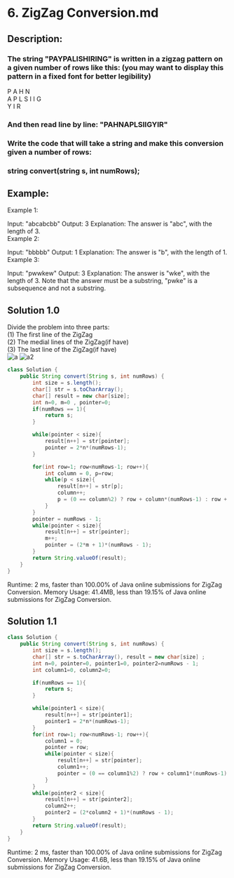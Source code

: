 # 6. ZigZag Conversion.md

## Description:

### The string "PAYPALISHIRING" is written in a zigzag pattern on a given number of rows like this: (you may want to display this pattern in a fixed font for better legibility)

P   A   H   N  
A P L S I I G  
Y   I   R  
### And then read line by line: "PAHNAPLSIIGYIR"

### Write the code that will take a string and make this conversion given a number of rows:

### string convert(string s, int numRows);

## Example:

Example 1:

Input: "abcabcbb"
Output: 3 
Explanation: The answer is "abc", with the length of 3.   
Example 2:

Input: "bbbbb"
Output: 1
Explanation: The answer is "b", with the length of 1.  
Example 3:

Input: "pwwkew"
Output: 3
Explanation: The answer is "wke", with the length of 3. 
             Note that the answer must be a substring, "pwke" is a subsequence and not a substring.

## Solution 1.0
Divide the problem into three parts:  
(1) The first line of the ZigZag  
(2) The medial lines of the ZigZag(if have)  
(3) The last line of the ZigZag(if have)  
![a](http://15.222.11.163/wp-content/uploads/2020/03/LeetCode-6-2.png)
![a2](http://15.222.11.163/wp-content/uploads/2020/03/LeetCode-6-3.png)
```java
class Solution {
    public String convert(String s, int numRows) {
        int size = s.length();
        char[] str = s.toCharArray();
        char[] result = new char[size];
        int n=0, m=0 , pointer=0;
        if(numRows == 1){
            return s;
        }

        while(pointer < size){
            result[n++] = str[pointer];
            pointer = 2*n*(numRows-1);
        }

        for(int row=1; row<numRows-1; row++){
            int column = 0, p=row;
            while(p < size){
                result[n++] = str[p];
                column++;
                p = (0 == column%2) ? row + column*(numRows-1) : row + (column+1)*(numRows-1) - 2*row;
            }
        }
        pointer = numRows - 1;
        while(pointer < size){
            result[n++] = str[pointer];
            m++;
            pointer = (2*m + 1)*(numRows - 1);
        }
        return String.valueOf(result);
    }
}
```
Runtime: 2 ms, faster than 100.00% of Java online submissions for ZigZag Conversion.
Memory Usage: 41.4MB, less than 19.15% of Java online submissions for ZigZag Conversion.

## Solution 1.1

```java
class Solution {
    public String convert(String s, int numRows) {
        int size = s.length();
        char[] str = s.toCharArray(), result = new char[size] ;
        int n=0, pointer=0, pointer1=0, pointer2=numRows - 1;
        int column1=0, column2=0;

        if(numRows == 1){
            return s;
        }

        while(pointer1 < size){
            result[n++] = str[pointer1];
            pointer1 = 2*n*(numRows-1);
        }
        for(int row=1; row<numRows-1; row++){
            column1 = 0;
            pointer = row;
            while(pointer < size){
                result[n++] = str[pointer];
                column1++;
                pointer = (0 == column1%2) ? row + column1*(numRows-1) : row + (column1+1)*(numRows-1) - 2*row;
            }
        }
        while(pointer2 < size){
            result[n++] = str[pointer2];
            column2++;
            pointer2 = (2*column2 + 1)*(numRows - 1);
        }
        return String.valueOf(result);
    }
}
```
Runtime: 2 ms, faster than 100.00% of Java online submissions for ZigZag Conversion.
Memory Usage: 41.6B, less than 19.15% of Java online submissions for ZigZag Conversion.




